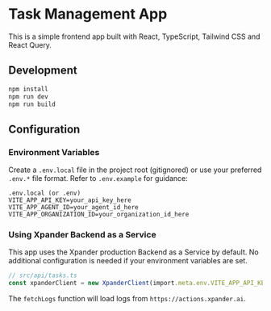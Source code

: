 # Task Management App

This is a simple frontend app built with React, TypeScript, Tailwind CSS and React Query.

## Development

```bash
npm install
npm run dev
npm run build
```

## Configuration

### Environment Variables

Create a `.env.local` file in the project root (gitignored) or use your preferred `.env.*` file format. Refer to `.env.example` for guidance:

```dotenv
.env.local (or .env)
VITE_APP_API_KEY=your_api_key_here
VITE_APP_AGENT_ID=your_agent_id_here
VITE_APP_ORGANIZATION_ID=your_organization_id_here
```

### Using Xpander Backend as a Service

This app uses the Xpander production Backend as a Service by default. No additional configuration is needed if your environment variables are set.

```ts
// src/api/tasks.ts
const xpanderClient = new XpanderClient(import.meta.env.VITE_APP_API_KEY!);
```

The `fetchLogs` function will load logs from `https://actions.xpander.ai`.
```
